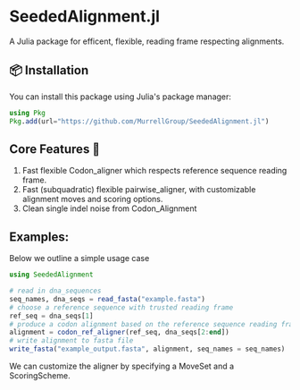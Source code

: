 # SeededAlignment.jl

A Julia package for efficent, flexible, reading frame respecting alignments. 

## 📦 Installation

You can install this package using Julia's package manager:

```julia
using Pkg
Pkg.add(url="https://github.com/MurrellGroup/SeededAlignment.jl")
```

## Core Features 🔧

1. Fast flexible Codon_aligner which respects reference sequence reading frame. 
2. Fast (subquadratic) flexible pairwise_aligner, with customizable alignment moves and scoring options.
3. Clean single indel noise from Codon_Alignment

## Examples: 

Below we outline a simple usage case

```julia
using SeededAlignment

# read in dna_sequences
seq_names, dna_seqs = read_fasta("example.fasta")
# choose a reference sequence with trusted reading frame
ref_seq = dna_seqs[1]
# produce a codon alignment based on the reference sequence reading frame
alignment = codon_ref_aligner(ref_seq, dna_seqs[2:end])
# write alignment to fasta file
write_fasta("example_output.fasta", alignment, seq_names = seq_names)
```

We can customize the aligner by specifying a MoveSet and a ScoringScheme.

```


```



